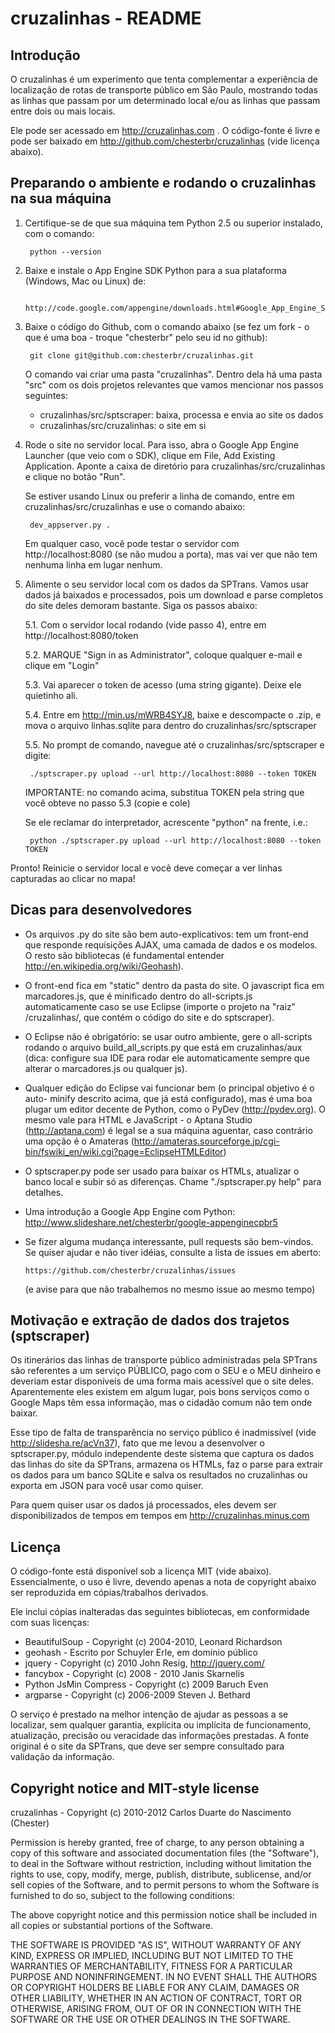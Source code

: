 cruzalinhas - README
====================

Introdução
----------

O cruzalinhas é um experimento que tenta complementar a experiência de
localização de rotas de transporte público em São Paulo, mostrando todas as
linhas que passam por um determinado local e/ou as linhas que passam entre
dois ou mais locais.

Ele pode ser acessado em http://cruzalinhas.com . O código-fonte é livre e pode ser baixado
em http://github.com/chesterbr/cruzalinhas (vide licença abaixo).


Preparando o ambiente e rodando o cruzalinhas na sua máquina
------------------------------------------------------------

1. Certifique-se de que sua máquina tem Python 2.5 ou superior instalado, com o comando:

        python --version

2. Baixe e instale o App Engine SDK Python para a sua plataforma (Windows, Mac ou Linux) de:

        http://code.google.com/appengine/downloads.html#Google_App_Engine_SDK_for_Python

3. Baixe o código do Github, com o comando abaixo (se fez um fork - o que é uma boa - troque "chesterbr" pelo seu id no github):

        git clone git@github.com:chesterbr/cruzalinhas.git

    O comando vai criar uma pasta "cruzalinhas". Dentro dela há uma pasta "src" com os dois projetos relevantes que vamos mencionar nos passos seguintes:

    - cruzalinhas/src/sptscraper: baixa, processa e envia ao site os dados
    - cruzalinhas/src/cruzalinhas: o site em si

4. Rode o site no servidor local. Para isso, abra o Google App Engine Launcher (que veio com o SDK), clique em File, Add Existing Application. Aponte a caixa de diretório para cruzalinhas/src/cruzalinhas e clique no botão "Run".

    Se estiver usando Linux ou preferir a linha de comando, entre em cruzalinhas/src/cruzalinhas e use o comando abaixo:

        dev_appserver.py .

    Em qualquer caso, você pode testar o servidor com http://localhost:8080 (se não mudou a porta), mas vai ver que não tem nenhuma linha em lugar nenhum.

5. Alimente o seu servidor local com os dados da SPTrans. Vamos usar dados já baixados e processados, pois um download e parse completos do site deles demoram bastante. Siga os passos abaixo:

    5.1. Com o servidor local rodando (vide passo 4), entre em http://localhost:8080/token

    5.2. MARQUE "Sign in as Administrator", coloque qualquer e-mail e clique em "Login"

    5.3. Vai aparecer o token de acesso (uma string gigante). Deixe ele quietinho ali.

    5.4. Entre em http://min.us/mWRB4SYJ8, baixe e descompacte o .zip, e mova o arquivo linhas.sqlite para dentro do cruzalinhas/src/sptscraper

    5.5. No prompt de comando, navegue até o cruzalinhas/src/sptscraper e digite:

        ./sptscraper.py upload --url http://localhost:8080 --token TOKEN

     IMPORTANTE: no comando acima, substitua TOKEN pela string que você obteve no passo 5.3 (copie e cole)
     
     Se ele reclamar do interpretador, acrescente "python" na frente, i.e.:

        python ./sptscraper.py upload --url http://localhost:8080 --token TOKEN

Pronto! Reinicie o servidor local e você deve começar a ver linhas capturadas ao clicar no mapa!
   
   
Dicas para desenvolvedores
--------------------------

 - Os arquivos .py do site são bem auto-explicativos: tem um front-end que
   responde requisições AJAX, uma camada de dados e os modelos. O resto são
   bibliotecas (é fundamental entender http://en.wikipedia.org/wiki/Geohash).
 
 - O front-end fica em "static" dentro da pasta do site. O javascript fica em
   marcadores.js, que é minificado dentro do all-scripts.js automaticamente
   caso se use Eclipse (importe o projeto na "raiz" /cruzalinhas/, que contém
   o código do site e do sptscraper).

 - O Eclipse não é obrigatório: se usar outro ambiente,
   gere o all-scripts rodando o arquivo build_all_scripts.py que está em
   cruzalinhas/aux (dica: configure sua IDE para rodar ele automaticamente sempre
   que alterar o marcadores.js ou qualquer js).

 - Qualquer edição do Eclipse vai funcionar bem (o principal objetivo é o auto-
   minify descrito acima, que já está configurado), mas é uma boa plugar um
   editor decente de Python, como o PyDev (http://pydev.org). O mesmo vale
   para HTML e JavaScript - o Aptana Studio (http://aptana.com) é legal se
   a sua máquina aguentar, caso contrário uma opção é o Amateras 
   (http://amateras.sourceforge.jp/cgi-bin/fswiki_en/wiki.cgi?page=EclipseHTMLEditor)
   
 - O sptscraper.py pode ser usado para baixar os HTMLs, atualizar o banco
   local e subir só as diferenças. Chame "./sptscraper.py help" para detalhes.
   
 - Uma introdução a Google App Engine com Python:
   http://www.slideshare.net/chesterbr/google-appenginecpbr5

 - Se fizer alguma mudança interessante, pull requests são bem-vindos. Se
   quiser ajudar e não tiver idéias, consulte a lista de issues em aberto:
   
       https://github.com/chesterbr/cruzalinhas/issues
   
    (e avise para que não trabalhemos no mesmo issue ao mesmo tempo)   
        
        
Motivação e extração de dados dos trajetos (sptscraper)
-------------------------------------------------------

Os itinerários das linhas de transporte público administradas pela SPTrans são
referentes a um serviço PÚBLICO, pago com o SEU e o MEU dinheiro e deveriam
estar disponíveis de uma forma mais acessível que o site deles. Aparentemente
eles existem em algum lugar, pois bons serviços como o Google Maps têm essa
informação, mas o cidadão comum não tem onde baixar.

Esse tipo de falta de transparência no serviço público é inadmissível (vide
http://slidesha.re/acVn37), fato que me levou a desenvolver o sptscraper.py,
módulo independente deste sistema que captura os dados das linhas do site da
SPTrans, armazena os HTMLs, faz o parse para extrair os dados para um banco
SQLite e salva os resultados no cruzalinhas ou exporta em JSON para você usar
como quiser.

Para quem quiser usar os dados já processados, eles devem ser disponibilizados
de tempos em tempos em http://cruzalinhas.minus.com
    

Licença
-------

O código-fonte está disponível sob a licença MIT (vide abaixo). Essencialmente,
o uso é livre, devendo apenas a nota de copyright abaixo ser reproduzida em
cópias/trabalhos derivados.

Ele inclui cópias inalteradas das seguintes bibliotecas, em conformidade com
suas licenças:

* BeautifulSoup - Copyright (c) 2004-2010, Leonard Richardson
* geohash - Escrito por Schuyler Erle, em domínio público
* jquery - Copyright (c) 2010 John Resig, http://jquery.com/
* fancybox - Copyright (c) 2008 - 2010 Janis Skarnelis
* Python JsMin Compress - Copyright (c) 2009 Baruch Even
* argparse - Copyright (c) 2006-2009 Steven J. Bethard

O serviço é prestado na melhor intenção de ajudar as pessoas a se localizar,
sem qualquer garantia, explícita ou implícita de funcionamento, atualização,
precisão ou veracidade das informações prestadas. A fonte original é o site
da SPTrans, que deve ser sempre consultado para validação da informação.


Copyright notice and MIT-style license
--------------------------------------

 cruzalinhas - Copyright (c) 2010-2012 Carlos Duarte do Nascimento (Chester)

 Permission is hereby granted, free of charge, to any person obtaining a copy
 of this software and associated documentation files (the "Software"), to deal
 in the Software without restriction, including without limitation the rights
 to use, copy, modify, merge, publish, distribute, sublicense, and/or sell
 copies of the Software, and to permit persons to whom the Software is
 furnished to do so, subject to the following conditions:
     
 The above copyright notice and this permission notice shall be included in
 all copies or substantial portions of the Software.

 THE SOFTWARE IS PROVIDED "AS IS", WITHOUT WARRANTY OF ANY KIND, EXPRESS OR
 IMPLIED, INCLUDING BUT NOT LIMITED TO THE WARRANTIES OF MERCHANTABILITY,
 FITNESS FOR A PARTICULAR PURPOSE AND NONINFRINGEMENT. IN NO EVENT SHALL THE
 AUTHORS OR COPYRIGHT HOLDERS BE LIABLE FOR ANY CLAIM, DAMAGES OR OTHER
 LIABILITY, WHETHER IN AN ACTION OF CONTRACT, TORT OR OTHERWISE, ARISING FROM,
 OUT OF OR IN CONNECTION WITH THE SOFTWARE OR THE USE OR OTHER 
 DEALINGS IN THE SOFTWARE.


